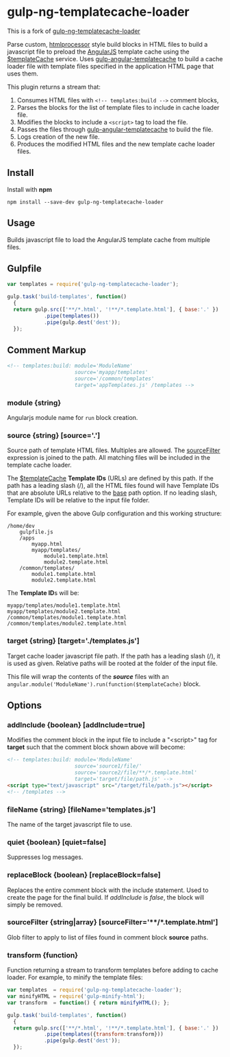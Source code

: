# gulp-ng-templatecache-loader

This is a fork of [gulp-ng-templatecache-loader](https://github.com/softlife/gulp-ng-templatecache-loader)

Parse custom, [htmlprocessor] style build blocks in HTML files to build a javascript file 
to preload the [AngularJS] template cache using the [$templateCache] service. Uses
[gulp-angular-templatecache] to build a cache loader file with template files specified in
the application HTML page that uses them.

This plugin returns a stream that:

  1. Consumes HTML files with `<!-- templates:build -->` comment blocks, 
  2. Parses the blocks for the list of template files to include in cache loader file.
  3. Modifies the blocks to include a `<script>` tag to load the file.
  4. Passes the files through [gulp-angular-templatecache] to build the file.
  5. Logs creation of the new file.
  6. Produces the modified HTML files and the new template cache loader files.

## Install

Install with **npm**

```
npm install --save-dev gulp-ng-templatecache-loader
```

## Usage

Builds javascript file to load the AngularJS template cache from multiple files.

## Gulpfile

```js
var templates = require('gulp-ng-templatecache-loader');

gulp.task('build-templates', function() 
  {
  return gulp.src(['**/*.html', '!**/*.template.html'], { base:'.' }) 
            .pipe(templates())
            .pipe(gulp.dest('dest'));
  });
```

## Comment Markup

```html
<!-- templates:build: module='ModuleName'
                      source='myapp/templates'
                      source='/common/templates'
                      target='appTemplates.js' /templates -->
```

### module {string}

Angularjs module name for `run` block creation.

### source {string} [source='.']

Source path of template HTML files. Multiples are allowed. The [sourceFilter](#sourceFilter)
expression is joined to the path. All matching files will be included in the template cache loader. 

The [$templateCache] **Template IDs** (URLs) are defined by this path. If the path has a 
leading slash (/), all the HTML files found will have Template IDs that are absolute URLs
relative to the [base](###base) path option. If no leading slash, Template IDs will be relative
to the input file folder.

For example, given the above Gulp configuration and this working structure:
```
/home/dev
    gulpfile.js
    /apps
        myapp.html
        myapp/templates/
            module1.template.html
            module2.template.html
    /common/templates/
        module1.template.html
        module2.template.html
```
The **Template ID**s will be:
```
myapp/templates/module1.template.html
myapp/templates/module2.template.html
/common/templates/module1.template.html
/common/templates/module2.template.html
```

### target {string} [target='./templates.js']

Target cache loader javascript file path. If the path has a leading slash (/), it is used
as given. Relative paths will be rooted at the folder of the input file.

This file will wrap the contents of the **_source_** files with an 
`angular.module('ModuleName').run(function($templateCache)` block.

## Options

### addInclude {boolean} [addInclude=true]
Modifies the comment block in the input file to include a "&lt;script&gt;" tag for **target** such 
that the comment block shown above will become:
```html
<!-- templates:build: module='ModuleName'
                      source='source1/file/'
                      source='source2/file/**/*.template.html'
                      target='target/file/path.js' -->
<script type="text/javascript" src="/target/file/path.js"></script> 
<!-- /templates -->
```

### fileName {string} [fileName='templates.js']

The name of the target javascript file to use.

### quiet {boolean} [quiet=false]

Suppresses log messages.

### replaceBlock {boolean} [replaceBlock=false]

Replaces the entire comment block with the include statement. Used to create the page 
for the final build. If *addInclude* is *false*, the block will simply be removed.

### sourceFilter {string|array} [sourceFilter='\*\*/*.template.html']

Glob filter to apply to list of files found in comment block **source** paths.

### transform {function}

Function returning a stream to transform templates before adding to cache loader.
For example, to minify the template files:

```js
var templates  = require('gulp-ng-templatecache-loader');
var minifyHTML = require('gulp-minify-html');
var transform  = function() { return minifyHTML(); };

gulp.task('build-templates', function() 
  {
  return gulp.src(['**/*.html', '!**/*.template.html'], { base:'.' }) 
            .pipe(templates({transform:transform}))
            .pipe(gulp.dest('dest'));
  });
```

[AngularJS]:                  https://angularjs.org/
[$templateCache]:             https://docs.angularjs.org/api/ng/service/$templateCache
[htmlprocessor]:              https://github.com/dciccale/node-htmlprocessor
[gulp-angular-templatecache]: https://github.com/miickel/gulp-angular-templatecache
